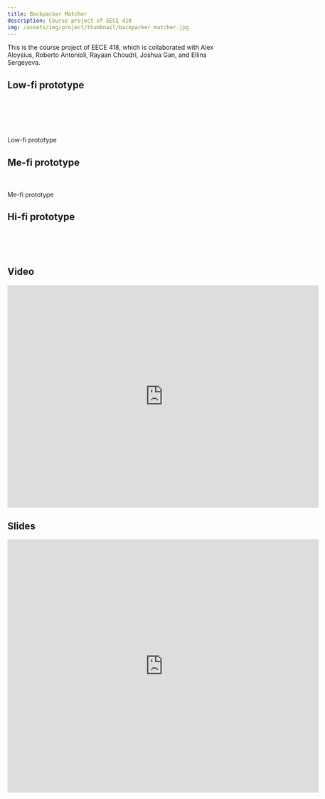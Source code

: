 ```yaml
---
title: Backpacker Matcher
description: Course project of EECE 418
img: /assets/img/project/thumbnail/backpacker_matcher.jpg
---
```


This is the course project of EECE 418, which is collaborated with Alex Aloysius, Roberto Antonioli, Rayaan Choudri, Joshua Gan, and Ellina Sergeyeva.

## Low-fi prototype
<div class="img_row">
    <img class="col one" src="/assets/img/project/eece418/lo_fi/img00.jpg" alt="" title="example image"/>
    <img class="col one" src="/assets/img/project/eece418/lo_fi/img01.jpg" alt="" title="example image"/>
    <img class="col one" src="/assets/img/project/eece418/lo_fi/img02.jpg" alt="" title="example image"/>
</div>
<div class="img_row">
    <img class="col one" src="/assets/img/project/eece418/lo_fi/img03.jpg" alt="" title="example image"/>
    <img class="col one" src="/assets/img/project/eece418/lo_fi/img04.jpg" alt="" title="example image"/>
    <img class="col one" src="/assets/img/project/eece418/lo_fi/img05.jpg" alt="" title="example image"/>
</div>
<div class="img_row">
    <img class="col one" src="/assets/img/project/eece418/lo_fi/img06.jpg" alt="" title="example image"/>
    <img class="col one" src="/assets/img/project/eece418/lo_fi/img07.jpg" alt="" title="example image"/>
    <img class="col one" src="/assets/img/project/eece418/lo_fi/img08.jpg" alt="" title="example image"/>
</div>
<div class="img_row">
    <img class="col one" src="/assets/img/project/eece418/lo_fi/img09.jpg" alt="" title="example image"/>
    <img class="col one" src="/assets/img/project/eece418/lo_fi/img10.jpg" alt="" title="example image"/>
    <img class="col one" src="/assets/img/project/eece418/lo_fi/img11.jpg" alt="" title="example image"/>
</div>
<div class="img_row">
    <img class="col one" src="/assets/img/project/eece418/lo_fi/img12.jpg" alt="" title="example image"/>
    <img class="col one" src="/assets/img/project/eece418/lo_fi/img13.jpg" alt="" title="example image"/>
</div>
<div class="col three caption">
    Low-fi prototype
</div>


## Me-fi prototype
<div class="img_row">
    <img class="col one" src="/assets/img/project/eece418/me_fi/img00.jpg" alt="" title="example image"/>
    <img class="col one" src="/assets/img/project/eece418/me_fi/img01.jpg" alt="" title="example image"/>
    <img class="col one" src="/assets/img/project/eece418/me_fi/img02.jpg" alt="" title="example image"/>
</div>
<div class="img_row">
    <img class="col one" src="/assets/img/project/eece418/me_fi/img03.jpg" alt="" title="example image"/>
    <img class="col one" src="/assets/img/project/eece418/me_fi/img04.jpg" alt="" title="example image"/>
    <img class="col one" src="/assets/img/project/eece418/me_fi/img05.jpg" alt="" title="example image"/>
</div>
<div class="img_row">
    <img class="col one" src="/assets/img/project/eece418/me_fi/img06.jpg" alt="" title="example image"/>
</div>
<div class="col three caption">
    Me-fi prototype
</div>

## Hi-fi prototype
<div class="img_row">
    <img class="col one" src="/assets/img/project/eece418/hi_fi/img00.jpg" alt="" title="example image"/>
    <img class="col one" src="/assets/img/project/eece418/hi_fi/img01.jpg" alt="" title="example image"/>
    <img class="col one" src="/assets/img/project/eece418/hi_fi/img02.png" alt="" title="example image"/>
</div>
<div class="img_row">
    <img class="col one" src="/assets/img/project/eece418/hi_fi/img03.png" alt="" title="example image"/>
    <img class="col one" src="/assets/img/project/eece418/hi_fi/img04.png" alt="" title="example image"/>
    <img class="col one" src="/assets/img/project/eece418/hi_fi/img05.png" alt="" title="example image"/>
</div>
<div class="img_row">
    <img class="col one" src="/assets/img/project/eece418/hi_fi/img06.png" alt="" title="example image"/>
    <img class="col one" src="/assets/img/project/eece418/hi_fi/img07.png" alt="" title="example image"/>
    <img class="col one" src="/assets/img/project/eece418/hi_fi/img08.png" alt="" title="example image"/>
</div>


## Video

<iframe width="700" height="500" src="https://www.youtube.com/embed/fqAmTgHentU" frameborder="0" allowfullscreen></iframe>

## Slides

<iframe src="https://docs.google.com/presentation/d/1Q_snYQ8Dg9bemIAqgktKFDvfjmSAq_gbjDyRL1w3LXA/embed?start=false&loop=false&delayms=3000" frameborder="0" width="700" height="569" allowfullscreen="true" mozallowfullscreen="true" webkitallowfullscreen="true"></iframe>